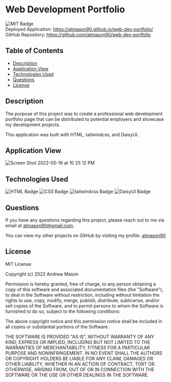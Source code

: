 # Web Development Portfolio

![MIT Badge](https://img.shields.io/badge/License-MIT-blue)  
Deployed Application: https://atmason90.github.io/web-dev-portfolio/  
GitHub Repository: https://github.com/atmason90/web-dev-portfolio

## Table of Contents

- [Description](#description)
- [Application View](#application-view)
- [Technologies Used](#technologies-used)
- [Questions](#questions)
- [License](#license)

## Description

The purpose of this project was to create a professional web development portfolio page that can be distributed to potential employers and showcase my development projects.

This application was built with HTML, tailwindcss, and DaisyUI.

## Application View

![Screen Shot 2022-05-16 at 10 25 12 PM](https://user-images.githubusercontent.com/99947655/168735359-7701b9a0-38d1-4ea2-bd04-6b2d3a22525c.png)

## Technologies Used

![HTML Badge](https://img.shields.io/badge/Language-HTML-red)
![CSS Badge](https://img.shields.io/badge/Language-CSS-brightgreen)
![tailwindcss Badge](https://img.shields.io/badge/Framework-tailwindcss-9cf)
![DaisyUI Badge](https://img.shields.io/badge/UI-DaisyUI-yellow)

## Questions

If you have any questions regarding this project, please reach out to me via email at [atmason90@gmail.com](mailto:atmason90@gmail.com).

You can view my other projects on GitHub by visiting my profile. [atmason90](https://github.com/atmason90)

## License

MIT License

Copyright (c) 2022 Andrew Mason

Permission is hereby granted, free of charge, to any person obtaining a copy
of this software and associated documentation files (the "Software"), to deal
in the Software without restriction, including without limitation the rights
to use, copy, modify, merge, publish, distribute, sublicense, and/or sell
copies of the Software, and to permit persons to whom the Software is
furnished to do so, subject to the following conditions:

The above copyright notice and this permission notice shall be included in all
copies or substantial portions of the Software.

THE SOFTWARE IS PROVIDED "AS IS", WITHOUT WARRANTY OF ANY KIND, EXPRESS OR
IMPLIED, INCLUDING BUT NOT LIMITED TO THE WARRANTIES OF MERCHANTABILITY,
FITNESS FOR A PARTICULAR PURPOSE AND NONINFRINGEMENT. IN NO EVENT SHALL THE
AUTHORS OR COPYRIGHT HOLDERS BE LIABLE FOR ANY CLAIM, DAMAGES OR OTHER
LIABILITY, WHETHER IN AN ACTION OF CONTRACT, TORT OR OTHERWISE, ARISING FROM,
OUT OF OR IN CONNECTION WITH THE SOFTWARE OR THE USE OR OTHER DEALINGS IN THE
SOFTWARE.
